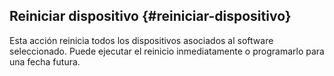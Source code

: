 ## Reiniciar dispositivo {#reiniciar-dispositivo}

Esta acción reinicia todos los dispositivos asociados al software seleccionado. Puede ejecutar el reinicio inmediatamente o programarlo para una fecha futura.